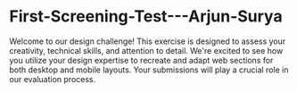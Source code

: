 # First-Screening-Test---Arjun-Surya
Welcome to our design challenge! This exercise is designed to assess your creativity, technical skills, and attention to detail. We're excited to see how you utilize your design expertise to recreate and adapt web sections for both desktop and mobile layouts. Your submissions will play a crucial role in our evaluation process.
